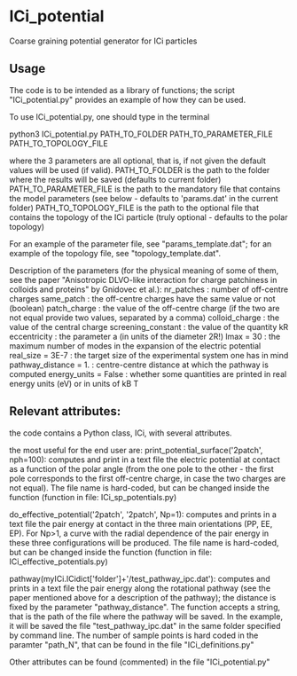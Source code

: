 # ICi_potential
Coarse graining potential generator for ICi particles

## Usage

The code is to be intended as a library of functions; the script "ICi_potential.py" provides an example of how they can be used.

To use ICi_potential.py, one should type in the terminal

python3 ICi_potential.py PATH_TO_FOLDER PATH_TO_PARAMETER_FILE PATH_TO_TOPOLOGY_FILE

where the 3 parameters are all optional, that is, if not given the default values will be used (if valid).
PATH_TO_FOLDER is the path to the folder where the results will be saved (defaults to current folder)
PATH_TO_PARAMETER_FILE is the path to the mandatory file that contains the model parameters (see below - defaults to 'params.dat' in the current folder)
PATH_TO_TOPOLOGY_FILE is the path to the optional file that contains the topology of the ICi particle (truly optional - defaults to the polar topology)

For an example of the parameter file, see "params_template.dat"; for an example of the topology file, see "topology_template.dat".

Description of the parameters (for the physical meaning of some of them, see the paper "Anisotropic DLVO-like interaction for charge patchiness in colloids and proteins" by Gnidovec et al.):
nr_patches : number of off-centre charges
same_patch : the off-centre charges have the same value or not (boolean)
patch_charge : the value of the off-centre charge (if the two are not equal provide two values, separated by a comma)
colloid_charge : the value of the central charge
screening_constant : the value of the quantity kR
eccentricity : the parameter a (in units of the diameter 2R!)
lmax = 30 : the maximum number of modes in the expansion of the electric potential
real_size = 3E-7  : the target size of the experimental system one has in mind
pathway_distance = 1. : centre-centre distance at which the pathway is computed
energy_units = False  :  whether some quantities are printed in real energy units (eV) or in units of kB T

## Relevant attributes:

the code contains a Python class, ICi, with several attributes.

the most useful for the end user are:
print_potential_surface('2patch', nph=100): computes and print in a text file the electric potential at contact as a function of the polar angle (from the one pole to the other - the first pole corresponds to the first off-centre charge, in case the two charges are not equal). The file name is hard-coded, but can be changed inside the function (function in file: ICi_sp_potentials.py)

do_effective_potential('2patch', '2patch', Np=1): computes and prints in a text file the pair energy at contact in the three main orientations (PP, EE, EP). For Np>1, a curve with the radial dependence of the pair energy in these three configurations will be produced. The file name is hard-coded, but can be changed inside the function (function in file: ICi_effective_potentials.py) 

pathway(myICi.ICidict['folder']+'/test_pathway_ipc.dat'): computes and prints in a text file the pair energy along the rotational pathway (see the paper mentioned above for a description of the pathway); the distance is fixed by the parameter "pathway_distance". The function accepts a string, that is the path of the file where the pathway will be saved. In the example, it will be saved the file "test_pathway_ipc.dat" in the same folder specified by command line. The number of sample points is hard coded in the paramter "path_N", that can be found in the file "ICi_definitions.py"

Other attributes can be found (commented) in the file "ICi_potential.py"
